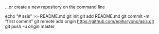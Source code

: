 …or create a new repository on the command line

echo "# asis" >> README.md
git init
git add README.md
git commit -m "first commit"
git remote add origin https://github.com/epiharyono/asis.git
git push -u origin master
